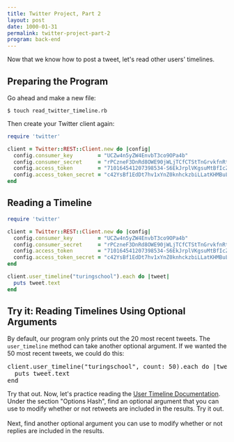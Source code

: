 ```yaml
---
title: Twitter Project, Part 2
layout: post
date: 1000-01-31
permalink: twitter-project-part-2
program: back-end
---
```


Now that we know how to post a tweet, let's read other users' timelines.

## Preparing the Program

Go ahead and make a new file:

```
$ touch read_twitter_timeline.rb
```

Then create your Twitter client again:

```ruby
require 'twitter'

client = Twitter::REST::Client.new do |config|
  config.consumer_key        = "UCZw4n5yZW4EnvbT3co9OPa4b"
  config.consumer_secret     = "rPCzneF3DnRd8OWE90jWLjTCfCTStTnGrvkfnRtfEEVE3FWL4K"
  config.access_token        = "710164541207398534-S6EkJrplVKgsuMtBfIcZcPTxGeINwMx"
  config.access_token_secret = "c42YsBf1EdDt7hv1xYnZ0knhckzbiLLatKHMBuLXTgyP3"
end
```

## Reading a Timeline

```ruby
require 'twitter'

client = Twitter::REST::Client.new do |config|
  config.consumer_key        = "UCZw4n5yZW4EnvbT3co9OPa4b"
  config.consumer_secret     = "rPCzneF3DnRd8OWE90jWLjTCfCTStTnGrvkfnRtfEEVE3FWL4K"
  config.access_token        = "710164541207398534-S6EkJrplVKgsuMtBfIcZcPTxGeINwMx"
  config.access_token_secret = "c42YsBf1EdDt7hv1xYnZ0knhckzbiLLatKHMBuLXTgyP3"
end

client.user_timeline("turingschool").each do |tweet|
  puts tweet.text
end
```

<div class="try-it">
<h2>Try it: Reading Timelines Using Optional Arguments</h2>

<p>
  By default, our program only prints out the 20 most recent tweets. The <code>user_timeline</code> method can take another optional argument. If we wanted the 50 most recent tweets, we could do this:
</p>
<div class="highlighter-rouge"><pre class="language-ruby">client.user_timeline("turingschool", count: 50).each do |tweet|
  puts tweet.text
end</pre>
</div>
<p>
  Try that out. Now, let's practice reading the <a class="link-in-try" href="http://www.rubydoc.info/gems/twitter/Twitter/REST/Timelines#user_timeline-instance_method">User Timeline Documentation</a>. Under the section "Options Hash", find an optional argument that you can use to modify whether or not retweets are included in the results. Try it out. <br><br>
      Next, find another optional argument you can use to modify whether or not replies are included in the results.
</p>

</div>
